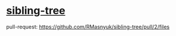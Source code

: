 # [sibling-tree](https://rmasnyuk.github.io/sibling-tree/)
pull-request: https://github.com/RMasnyuk/sibling-tree/pull/2/files
